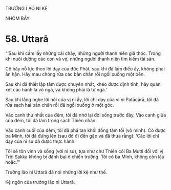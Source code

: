 TRƯỞNG LÃO NI KỆ

NHÓM BẢY

# 58. Uttarā

“‘Sau khi cầm lấy những cái chày, những người thanh niên giã thóc. Trong khi nuôi dưỡng các con và vợ, những người thanh niên tìm kiếm tài sản.

Cô hãy nỗ lực theo lời dạy của đức Phật, sau khi đã làm điều ấy, không phải ân hận. Hãy mau chóng rửa các bàn chân rồi ngồi xuống một bên.

Sau khi đã thiết lập tâm được chuyên nhất, khéo được định tĩnh, hãy quán xét các hành là vô ngã, và không phải là tự ngã.’

Sau khi lắng nghe lời nói của vị ni ấy, lời chỉ dạy của vị ni Paṭācārā, tôi đã rửa sạch hai bàn chân rồi đã ngồi xuống ở một góc.

Vào canh thứ nhất của đêm, tôi đã nhớ lại đời sống trước đây. Vào canh giữa của đêm, tôi đã làm trong sạch Thiên nhãn.

Vào canh cuối của đêm, tôi đã phá tan khối đống tăm tối (vô minh). Có được ba Minh, tôi đã đứng lên (sau đó đi đến gặp và đã thưa rằng): ‘Các lời chỉ dạy của ni sư đã được thực hành.

Tôi sẽ tôn vinh và sống (với ni sư), tựa như chư Thiên cõi Ba Mươi đối với vị Trời Sakka không bị đánh bại ở chiến trường. Tôi có ba Minh, không còn lậu hoặc.’”

Trưởng lão ni Uttarā đã nói những lời kệ như thế.

Kệ ngôn của trưởng lão ni Uttarā.
